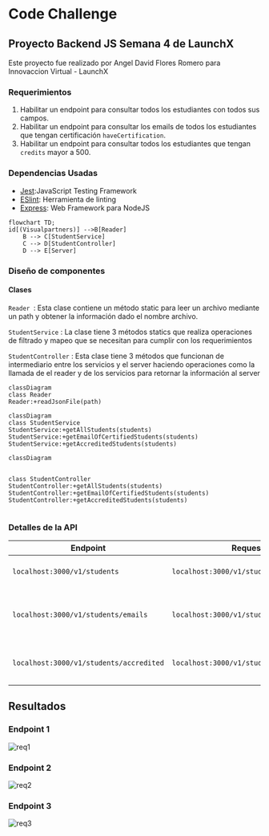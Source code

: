 # Code Challenge

## Proyecto Backend JS Semana 4 de LaunchX

Este proyecto fue realizado por Angel David Flores Romero para Innovaccion Virtual - LaunchX

### Requerimientos

1. Habilitar un endpoint para consultar todos los estudiantes con todos sus campos.
2. Habilitar un endpoint para consultar los emails de todos los estudiantes que tengan certificación `haveCertification`.
3. Habilitar un endpoint para consultar todos los estudiantes que tengan `credits` mayor a 500.

### Dependencias Usadas

* [Jest](https://jestjs.io/docs/getting-started):JavaScript Testing Framework
* [ESlint](https://eslint.org/): Herramienta de linting
* [Express](http://expressjs.com/): Web Framework para NodeJS

```mermaid
flowchart TD;
id[(Visualpartners)] -->B[Reader]
    B --> C[StudentService]
    C --> D[StudentController]
    D --> E[Server]
```


### Diseño de componentes

#### Clases


`Reader `: Esta clase contiene un método static para leer un archivo mediante un path y obtener la información dado el nombre archivo.

`StudentService` : La clase tiene 3 métodos statics que realiza operaciones de filtrado y mapeo que se necesitan para cumplir con los requerimientos

`StudentController` : Esta clase tiene 3 métodos que funcionan de intermediario entre los servicios y el server haciendo operaciones como la llamada de el reader y de los servicios para retornar la información al server 

```mermaid
classDiagram
class Reader
Reader:+readJsonFile(path)
```

```mermaid
classDiagram
class StudentService
StudentService:+getAllStudents(students)
StudentService:+getEmailOfCertifiedStudents(students)
StudentService:+getAccreditedStudents(students)
```

```mermaid
classDiagram


class StudentController
StudentController:+getAllStudents(students)
StudentController:+getEmailOfCertifiedStudents(students)
StudentController:+getAccreditedStudents(students)
  
```

### Detalles de la API

| Endpoint                                  | Request                                   | Response                                                                                        |
| ----------------------------------------- | ----------------------------------------- | ----------------------------------------------------------------------------------------------- |
| `localhost:3000/v1/students`            | `localhost:3000/v1/students`            | Obtiene todos los campos de los estudiantes de VPS                                              |
| `localhost:3000/v1/students/emails`     | `localhost:3000/v1/students/emails`     | Obtiene los emails de los estudiantes que tengan certificación (`"haveCertification": true`) |
| `localhost:3000/v1/students/accredited` | `localhost:3000/v1/students/accredited` | Obtiene los los estudiantes que tengan `credits` mayor a 500.                                 |

## Resultados

### Endpoint 1
![req1](https://user-images.githubusercontent.com/99091283/167054741-8cc106a6-ade8-43b7-8ba4-b5b5e9c4915b.jpeg)

### Endpoint 2
![req2](https://user-images.githubusercontent.com/99091283/167054763-a63dc86b-aad3-4a84-b794-891b5fb9a81c.jpg)

### Endpoint 3
![req3](https://user-images.githubusercontent.com/99091283/167054812-f5abf45e-905d-48ea-84f9-e4144030b7ca.jpg)
